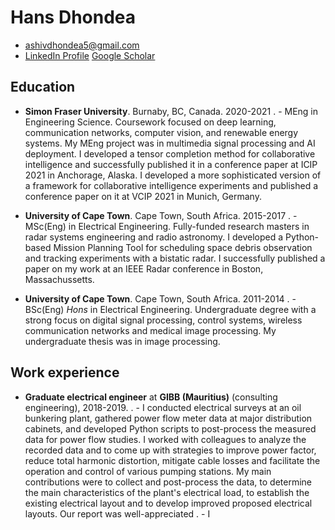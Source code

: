 # Hans Dhondea
- ashivdhondea5@gmail.com
- [LinkedIn Profile](https://www.linkedin.com/in/hans-dhondea-78b64453/) [Google Scholar](https://scholar.google.ca/citations?hl=en&user=vACwH48AAAAJ&view_op=list_works)

## Education
- **Simon Fraser University**. Burnaby, BC, Canada. 2020-2021
. - MEng in Engineering Science. Coursework focused on deep learning, communication networks, computer vision, and renewable energy systems. My MEng project was in multimedia signal processing and AI deployment. I developed a tensor completion method for collaborative intelligence and successfully published it in a conference paper at ICIP 2021 in Anchorage, Alaska. I developed a more sophisticated version of a framework for collaborative intelligence experiments and published a conference paper on it at VCIP 2021 in Munich, Germany.

- **University of Cape Town**. Cape Town, South Africa. 2015-2017
. - MSc(Eng) in Electrical Engineering. Fully-funded research masters in radar systems engineering and radio astronomy. I developed a Python-based Mission Planning Tool for scheduling space debris observation and tracking experiments with a bistatic radar. I successfully published a paper on my work at an IEEE Radar conference in Boston, Massachussetts.

- **University of Cape Town**. Cape Town, South Africa. 2011-2014
. - BSc(Eng) *Hons* in Electrical Engineering. Undergraduate degree with a strong focus on digital signal processing, control systems, wireless communication networks and medical image processing. My undergraduate thesis was in image processing.

## Work experience
- **Graduate electrical engineer** at **GIBB (Mauritius)** (consulting engineering), 2018-2019.
. - I conducted electrical surveys at an oil bunkering plant, gathered power flow meter data at major distribution cabinets, and developed Python scripts to post-process the measured data for power flow studies. I worked with colleagues to analyze the recorded data and to come up with strategies to improve power factor, reduce total harmonic distortion, mitigate cable losses and facilitate the operation and control of various pumping stations. My main contributions were to collect and post-process the data, to determine the main characteristics of the plant's electrical load, to establish the existing electrical layout and to develop improved proposed electrical layouts. Our report was well-appreciated
. - I 
